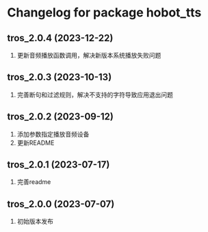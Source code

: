 # Changelog for package hobot_tts

tros_2.0.4 (2023-12-22)
------------------
1. 更新音频播放函数调用，解决新版本系统播放失败问题

tros_2.0.3 (2023-10-13)
------------------
1. 完善断句和过滤规则，解决不支持的字符导致应用退出问题

tros_2.0.2 (2023-09-12)
------------------
1. 添加参数指定播放音频设备
2. 更新README

tros_2.0.1 (2023-07-17)
------------------
1. 完善readme

tros_2.0.0 (2023-07-07)
------------------
1. 初始版本发布